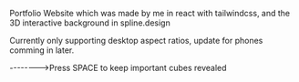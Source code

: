Portfolio Website which was made by me in react with tailwindcss, and the 3D interactive background in spline.design

Currently only supporting desktop aspect ratios, update for phones comming in later.

-------->Press SPACE to keep important cubes revealed
